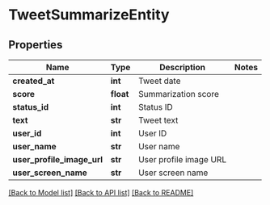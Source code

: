 # TweetSummarizeEntity

## Properties
Name | Type | Description | Notes
------------ | ------------- | ------------- | -------------
**created_at** | **int** | Tweet date | 
**score** | **float** | Summarization score | 
**status_id** | **int** | Status ID | 
**text** | **str** | Tweet text | 
**user_id** | **int** | User ID | 
**user_name** | **str** | User name | 
**user_profile_image_url** | **str** | User profile image URL | 
**user_screen_name** | **str** | User screen name | 

[[Back to Model list]](../README.md#documentation-for-models) [[Back to API list]](../README.md#documentation-for-api-endpoints) [[Back to README]](../README.md)


